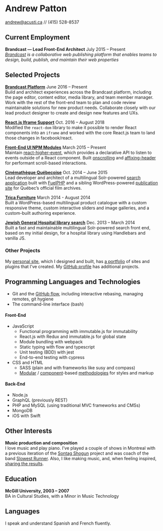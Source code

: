 Andrew Patton
=============
[andrew@acusti.ca][mailto] // <span class="nobr">(415) 528-8537</span>

Current Employment
------------------

**Brandcast — Lead Front-End Architect** <span class="projects__time-period">July 2015 – Present</span><br>
*[Brandcast][] is a collaborative web publishing platform that enables teams to design, build, publish, and maintain their web properties*

Selected Projects
-----------------

**[Brandcast Platform][]** <span class="projects__time-period">June 2016 – Present</span><br>
Build and architect experiences across the Brandcast platform, including the page editor, content editor, media library, and team member manager. Work with the rest of the front-end team to plan and code review maintainable solutions for new product needs. Collaborate closely with our lead product designer to create and design new features and UXs.

**[React.js Iframe Support][]** <span class="projects__time-period">Oct. 2016 – August 2018</span><br>
Modified the `react-dom` library to make it possible to render React components into an `iframe` and worked with the core React.js team to land those changes in facebook/react.

**[Front-End UI NPM Modules][npm-acusti]** <span class="projects__time-period">March 2015 – Present</span><br>
Maintain [react-higher-event][], which provides a declarative API to listen to events outside of a React component. Built [onscrolling][] and [affixing-header][] for performant scroll-based interactions.

**[Cinémathèque Québecoise][cq]** <span class="projects__time-period">Oct. 2014 – June 2015</span><br>
Lead developer and architect of a multilingual Solr-powered [search application][cqrecherche] built with [FuelPHP][] and a sibling WordPress-powered [publication site][cq] for Québec’s official film archives.

**[Trica Furniture][]** <span class="projects__time-period">March 2014 - August 2014</span><br>
Built a WordPress-based multilingual product catalogue with a custom responsive theme, custom interactive sliders and image galleries, and a custom-built authoring experience.

**[Jewish General Hospital library search][jgh]** <span class="projects__time-period">Dec. 2013 – March 2014</span><br>
Built a fast and maintainable multilingual Solr-powered search front end, based on my initial design, for a hospital library using Handlebars and vanilla JS.

### Other Projects

My [personal site][acusti], which I designed and built, has [a portfolio][portfolio] of sites and plugins that I’ve created. My [GitHub profile][github] has additional projects.

Programming Languages and Technologies
--------------------------------------

- Git and the [GitHub flow][], including interactive rebasing, managing remotes, git hygiene
- The command-line interface (bash)

<div class="list-blocks">
    <div class="list-blocks__block">
        <h4>Front-End</h4>
        <ul>
            <li>JavaScript
                <ul>
                    <li>Functional programming with immutable.js for immutability</li>
                    <li>React.js with Redux and immutable.js for global state</li>
                    <li>Module bundling with webpack</li>
                    <li>Static typing with flow and typescript</li>
                    <li>Unit testing (BDD) with jest</li>
                    <li>End-to-end testing with cypress</li>
                </ul>
            </li>
            <li>CSS and HTML
                <ul>
                    <li>SASS (plain and with frameworks like susy and compass)</li>
                    <li><a href="http://smacss.com/book/">Modular</a> / <a href="https://github.com/north/north#components">component</a>-based <a href="https://medium.com/objects-in-space/objects-in-space-f6f404727">methodologies</a> for styles and markup</li>
                </ul>
            </li>
        </ul>
    </div>
    <div class="list-blocks__block">
        <h4>Back-End</h4>
        <ul>
            <li>Node.js</li>
            <li>GraphQL (previously REST)</li>
            <li>PHP and MySQL (using traditional MVC frameworks and CMSs)</li>
            <li>MongoDB</li>
            <li>iOS with Swift</li>
        </ul>
    </div>
</div>

Other Interests
---------------

**Music production and composition**  
I love music and play piano. I’ve played a couple of shows in Montreal with a previous iteration of the [Sontag Shogun][] project and was coach of the band [Slowest Runner][]. Also, I like making music, and, when feeling inspired, [sharing the results][music].

Education
---------

**McGill University, 2003 – 2007**  
BA in Cultural Studies, with a Minor in Music Technology

Languages
---------

I speak and understand Spanish and French fluently.

[mailto]: mailto:andrew@acusti.ca
[Brandcast]: https://brandcast.com
[Brandcast Platform]: https://app.brandcast.io/signup/
[npm-acusti]: https://www.npmjs.com/~acusti
[react-higher-event]: https://github.com/bloodyowl/react-higher-event
[onscrolling]: https://github.com/acusti/onscrolling
[affixing-header]: https://github.com/acusti/affixing-header
[React.js iframe support]: https://github.com/facebook/react/pull/12037
[FuelPHP]: http://fuelphp.com/
[portfolio]: http://www.acusti.ca/work/
[github]: https://github.com/acusti
[acusti]: http://www.acusti.ca
[Trica Furniture]: http://www.tricafurniture.com/ "Trica Furniture"
[cq]: http://collections.cinematheque.qc.ca/fr/ "Collections en ligne | La Cinémathèque québécoise"
[cqrecherche]: http://collections.cinematheque.qc.ca/recherche/ "Recherche collections | La Cinémathèque québécoise"
[jgh]: http://pen.jgh.ca/search/en/ "Montreal Jewish General Hospital"

[GitHub flow]: https://guides.github.com/introduction/flow/
[BEM]: http://csswizardry.com/2013/01/mindbemding-getting-your-head-round-bem-syntax/
[SMACSS]: http://smacss.com/book/
[north]: https://github.com/north/north#components
[objects in space]: https://medium.com/objects-in-space/objects-in-space-f6f404727

[WooCommerce]: http://www.woothemes.com/woocommerce/
[Sontag Shogun]: http://sontagshogun.bandcamp.com/
[Slowest Runner]: http://theslowestrunner.bandcamp.com/
[music]: https://soundcloud.com/acusti
